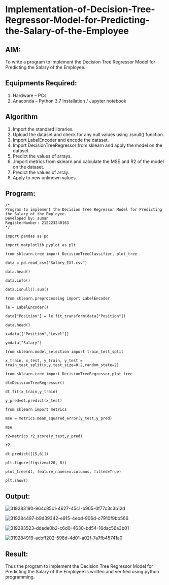 # Implementation-of-Decision-Tree-Regressor-Model-for-Predicting-the-Salary-of-the-Employee

## AIM:
To write a program to implement the Decision Tree Regressor Model for Predicting the Salary of the Employee.

## Equipments Required:
1. Hardware – PCs
2. Anaconda – Python 3.7 Installation / Jupyter notebook

## Algorithm
1. Import the standard libraries.
2. Upload the dataset and check for any null values using .isnull() function.
3. Import LabelEncoder and encode the dataset.
4. Import DecisionTreeRegressor from sklearn and apply the model on the dataset.
5. Predict the values of arrays.
6. .Import metrics from sklearn and calculate the MSE and R2 of the model on the dataset.
7. Predict the values of array.
8. Apply to new unknown values.

## Program:
```
/*
Program to implement the Decision Tree Regressor Model for Predicting the Salary of the Employee.
Developed by: suman
RegisterNumber: 212223240163
*/
```
```
import pandas as pd

import matplotlib.pyplot as plt

from sklearn.tree import DecisionTreeClassifier, plot_tree

data = pd.read_csv("Salary_EX7.csv")

data.head()

data.info()

data.isnull().sum()

from sklearn.preprocessing import LabelEncoder

le = LabelEncoder()

data["Position"] = le.fit_transform(data["Position"])

data.head()

x=data[["Position","Level"]]

y=data["Salary"]

from sklearn.model_selection import train_test_split

x_train, x_test, y_train, y_test = train_test_split(x,y,test_size=0.2,random_state=2)

from sklearn.tree import DecisionTreeRegressor,plot_tree

dt=DecisionTreeRegressor()

dt.fit(x_train,y_train)

y_pred=dt.predict(x_test)

from sklearn import metrics

mse = metrics.mean_squared_error(y_test,y_pred)

mse

r2=metrics.r2_score(y_test,y_pred)

r2

dt.predict([[5,6]])

plt.figure(figsize=(20, 8))

plot_tree(dt, feature_names=x.columns, filled=True)

plt.show()
```
## Output:

![319283190-964c85c1-4627-45c1-b905-0f77c3c3b12d](https://github.com/user-attachments/assets/3fc9b23a-0fde-4eaf-b0ff-56702f6b88aa)

![319284497-b9d39342-e915-4ebd-906d-c7910f9bb566](https://github.com/user-attachments/assets/2df9f62a-2269-47d0-a24a-b949e079cb36)

![319283523-ddede0b2-c6d0-4630-bd54-16dac56a3b01](https://github.com/user-attachments/assets/0ff01fe2-6154-46d9-9445-ca2210be7f02)

![319284919-acbff202-598d-4d01-a02f-7a7fb45741a0](https://github.com/user-attachments/assets/5b5ecc14-e805-4186-acf1-2ecf1ec8b659)

## Result:
Thus the program to implement the Decision Tree Regressor Model for Predicting the Salary of the Employee is written and verified using python programming.
